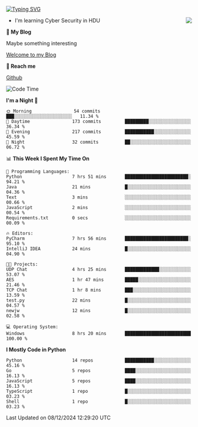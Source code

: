 [![Typing SVG](https://readme-typing-svg.herokuapp.com?font=Fira+Code&pause=1000&random=false&width=450&height=60&lines=Hello+%F0%9F%91%8B%F0%9F%8F%BB;I'm+JBNRZ)](https://git.io/typing-svg)

<a href="#">
  <img align="right" src="https://github-readme-stats.vercel.app/api?username=JBNRZ&show_icons=true&bg_color=15,f2f7fd,E0EAFC" />
</a>

- I'm learning Cyber Security in HDU

 **🌱 My Blog**

Maybe something interesting

[Welcome to my Blog](https://jbnrz.com.cn/)

 **💬 Reach me** 

[Github](https://github.com/JBNRZ)


<!--START_SECTION:waka-->
![Code Time](http://img.shields.io/badge/Code%20Time-771%20hrs%2037%20mins-blue)

**I'm a Night 🦉** 

```text
🌞 Morning                54 commits          ███░░░░░░░░░░░░░░░░░░░░░░   11.34 % 
🌆 Daytime                173 commits         █████████░░░░░░░░░░░░░░░░   36.34 % 
🌃 Evening                217 commits         ███████████░░░░░░░░░░░░░░   45.59 % 
🌙 Night                  32 commits          ██░░░░░░░░░░░░░░░░░░░░░░░   06.72 % 
```


📊 **This Week I Spent My Time On** 

```text
💬 Programming Languages: 
Python                   7 hrs 51 mins       ████████████████████████░   94.21 % 
Java                     21 mins             █░░░░░░░░░░░░░░░░░░░░░░░░   04.36 % 
Text                     3 mins              ░░░░░░░░░░░░░░░░░░░░░░░░░   00.66 % 
JavaScript               2 mins              ░░░░░░░░░░░░░░░░░░░░░░░░░   00.54 % 
Requirements.txt         0 secs              ░░░░░░░░░░░░░░░░░░░░░░░░░   00.09 % 

🔥 Editors: 
PyCharm                  7 hrs 56 mins       ████████████████████████░   95.10 % 
IntelliJ IDEA            24 mins             █░░░░░░░░░░░░░░░░░░░░░░░░   04.90 % 

🐱‍💻 Projects: 
UDP Chat                 4 hrs 25 mins       █████████████░░░░░░░░░░░░   53.07 % 
AES                      1 hr 47 mins        █████░░░░░░░░░░░░░░░░░░░░   21.46 % 
TCP Chat                 1 hr 8 mins         ███░░░░░░░░░░░░░░░░░░░░░░   13.59 % 
test.py                  22 mins             █░░░░░░░░░░░░░░░░░░░░░░░░   04.57 % 
newjw                    12 mins             █░░░░░░░░░░░░░░░░░░░░░░░░   02.58 % 

💻 Operating System: 
Windows                  8 hrs 20 mins       █████████████████████████   100.00 % 
```

**I Mostly Code in Python** 

```text
Python                   14 repos            ███████████░░░░░░░░░░░░░░   45.16 % 
Go                       5 repos             ████░░░░░░░░░░░░░░░░░░░░░   16.13 % 
JavaScript               5 repos             ████░░░░░░░░░░░░░░░░░░░░░   16.13 % 
TypeScript               1 repo              █░░░░░░░░░░░░░░░░░░░░░░░░   03.23 % 
Shell                    1 repo              █░░░░░░░░░░░░░░░░░░░░░░░░   03.23 % 
```




 Last Updated on 08/12/2024 12:29:20 UTC
<!--END_SECTION:waka-->
